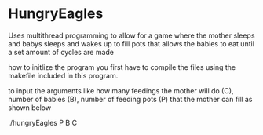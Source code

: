 # HungryEagles
 Uses multithread programming to allow for a game where the mother sleeps and babys sleeps and wakes up to fill pots that allows the babies to eat until a set amount of cycles are made

 how to initlize the program you first have to compile the files using the makefile included in this program.


 to input the arguments like how many feedings the mother will do (C), number of babies (B), number of feeding pots (P) that the mother can fill as shown below

 ./hungryEagles P B C
 
